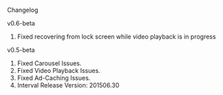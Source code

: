 Changelog

v0.6-beta
1. Fixed recovering from lock screen while video playback is in progress

v0.5-beta
1. Fixed Carousel Issues.
2. Fixed Video Playback Issues.
3. Fixed Ad-Caching Issues.
4. Interval Release Version: 201506.30
